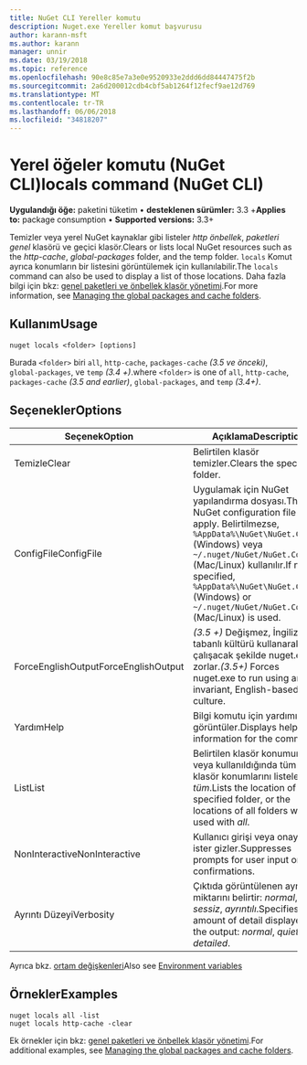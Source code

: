```yaml
---
title: NuGet CLI Yereller komutu
description: Nuget.exe Yereller komut başvurusu
author: karann-msft
ms.author: karann
manager: unnir
ms.date: 03/19/2018
ms.topic: reference
ms.openlocfilehash: 90e8c85e7a3e0e9520933e2ddd6dd84447475f2b
ms.sourcegitcommit: 2a6d200012cdb4cbf5ab1264f12fecf9ae12d769
ms.translationtype: MT
ms.contentlocale: tr-TR
ms.lasthandoff: 06/06/2018
ms.locfileid: "34818207"
---
```

# <a name="locals-command-nuget-cli"></a><span data-ttu-id="1f190-103">Yerel öğeler komutu (NuGet CLI)</span><span class="sxs-lookup"><span data-stu-id="1f190-103">locals command (NuGet CLI)</span></span>

<span data-ttu-id="1f190-104">**Uygulandığı öğe:** paketini tüketim &bullet; **desteklenen sürümler:** 3.3 +</span><span class="sxs-lookup"><span data-stu-id="1f190-104">**Applies to:** package consumption &bullet; **Supported versions:** 3.3+</span></span>

<span data-ttu-id="1f190-105">Temizler veya yerel NuGet kaynaklar gibi listeler *http önbellek*, *paketleri genel* klasörü ve geçici klasör.</span><span class="sxs-lookup"><span data-stu-id="1f190-105">Clears or lists local NuGet resources such as the *http-cache*, *global-packages* folder, and the temp folder.</span></span> <span data-ttu-id="1f190-106">`locals` Komut ayrıca konumların bir listesini görüntülemek için kullanılabilir.</span><span class="sxs-lookup"><span data-stu-id="1f190-106">The `locals` command can also be used to display a list of those locations.</span></span> <span data-ttu-id="1f190-107">Daha fazla bilgi için bkz: [genel paketleri ve önbellek klasör yönetimi](../consume-packages/managing-the-global-packages-and-cache-folders.md).</span><span class="sxs-lookup"><span data-stu-id="1f190-107">For more information, see [Managing the global packages and cache folders](../consume-packages/managing-the-global-packages-and-cache-folders.md).</span></span>

## <a name="usage"></a><span data-ttu-id="1f190-108">Kullanım</span><span class="sxs-lookup"><span data-stu-id="1f190-108">Usage</span></span>

```cli
nuget locals <folder> [options]
```

<span data-ttu-id="1f190-109">Burada `<folder>` biri `all`, `http-cache`, `packages-cache` *(3.5 ve önceki)*, `global-packages`, ve `temp` *(3.4 +)*.</span><span class="sxs-lookup"><span data-stu-id="1f190-109">where `<folder>` is one of `all`, `http-cache`, `packages-cache` *(3.5 and earlier)*, `global-packages`, and `temp` *(3.4+)*.</span></span>

## <a name="options"></a><span data-ttu-id="1f190-110">Seçenekler</span><span class="sxs-lookup"><span data-stu-id="1f190-110">Options</span></span>

| <span data-ttu-id="1f190-111">Seçenek</span><span class="sxs-lookup"><span data-stu-id="1f190-111">Option</span></span> | <span data-ttu-id="1f190-112">Açıklama</span><span class="sxs-lookup"><span data-stu-id="1f190-112">Description</span></span> |
| --- | --- |
| <span data-ttu-id="1f190-113">Temizle</span><span class="sxs-lookup"><span data-stu-id="1f190-113">Clear</span></span> | <span data-ttu-id="1f190-114">Belirtilen klasör temizler.</span><span class="sxs-lookup"><span data-stu-id="1f190-114">Clears the specified folder.</span></span> |
| <span data-ttu-id="1f190-115">ConfigFile</span><span class="sxs-lookup"><span data-stu-id="1f190-115">ConfigFile</span></span> | <span data-ttu-id="1f190-116">Uygulamak için NuGet yapılandırma dosyası.</span><span class="sxs-lookup"><span data-stu-id="1f190-116">The NuGet configuration file to apply.</span></span> <span data-ttu-id="1f190-117">Belirtilmezse, `%AppData%\NuGet\NuGet.Config` (Windows) veya `~/.nuget/NuGet/NuGet.Config` (Mac/Linux) kullanılır.</span><span class="sxs-lookup"><span data-stu-id="1f190-117">If not specified, `%AppData%\NuGet\NuGet.Config` (Windows) or `~/.nuget/NuGet/NuGet.Config` (Mac/Linux) is used.</span></span>|
| <span data-ttu-id="1f190-118">ForceEnglishOutput</span><span class="sxs-lookup"><span data-stu-id="1f190-118">ForceEnglishOutput</span></span> | <span data-ttu-id="1f190-119">*(3.5 +)*  Değişmez, İngilizce tabanlı kültürü kullanarak çalışacak şekilde nuget.exe zorlar.</span><span class="sxs-lookup"><span data-stu-id="1f190-119">*(3.5+)* Forces nuget.exe to run using an invariant, English-based culture.</span></span> |
| <span data-ttu-id="1f190-120">Yardım</span><span class="sxs-lookup"><span data-stu-id="1f190-120">Help</span></span> | <span data-ttu-id="1f190-121">Bilgi komutu için yardımı görüntüler.</span><span class="sxs-lookup"><span data-stu-id="1f190-121">Displays help information for the command.</span></span> |
| <span data-ttu-id="1f190-122">List</span><span class="sxs-lookup"><span data-stu-id="1f190-122">List</span></span> | <span data-ttu-id="1f190-123">Belirtilen klasör konumunu veya kullanıldığında tüm klasör konumlarını listeler *tüm*.</span><span class="sxs-lookup"><span data-stu-id="1f190-123">Lists the location of the specified folder, or the locations of all folders when used with *all*.</span></span> |
| <span data-ttu-id="1f190-124">NonInteractive</span><span class="sxs-lookup"><span data-stu-id="1f190-124">NonInteractive</span></span> | <span data-ttu-id="1f190-125">Kullanıcı girişi veya onayı için ister gizler.</span><span class="sxs-lookup"><span data-stu-id="1f190-125">Suppresses prompts for user input or confirmations.</span></span> |
| <span data-ttu-id="1f190-126">Ayrıntı Düzeyi</span><span class="sxs-lookup"><span data-stu-id="1f190-126">Verbosity</span></span> | <span data-ttu-id="1f190-127">Çıktıda görüntülenen ayrıntı miktarını belirtir: *normal*, *sessiz*, *ayrıntılı*.</span><span class="sxs-lookup"><span data-stu-id="1f190-127">Specifies the amount of detail displayed in the output: *normal*, *quiet*, *detailed*.</span></span> |

<span data-ttu-id="1f190-128">Ayrıca bkz. [ortam değişkenleri](cli-ref-environment-variables.md)</span><span class="sxs-lookup"><span data-stu-id="1f190-128">Also see [Environment variables](cli-ref-environment-variables.md)</span></span>

## <a name="examples"></a><span data-ttu-id="1f190-129">Örnekler</span><span class="sxs-lookup"><span data-stu-id="1f190-129">Examples</span></span>

```cli
nuget locals all -list
nuget locals http-cache -clear
```

<span data-ttu-id="1f190-130">Ek örnekler için bkz: [genel paketleri ve önbellek klasör yönetimi](../consume-packages/managing-the-global-packages-and-cache-folders.md).</span><span class="sxs-lookup"><span data-stu-id="1f190-130">For additional examples, see [Managing the global packages and cache folders](../consume-packages/managing-the-global-packages-and-cache-folders.md).</span></span>
